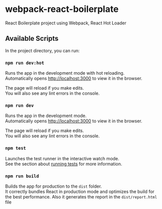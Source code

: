 # webpack-react-boilerplate

React Boilerplate project using Webpack, React Hot Loader

## Available Scripts

In the project directory, you can run:

### `npm run dev:hot`

Runs the app in the development mode with hot reloading.<br>
Automatically opens [http://localhost:3000](http://localhost:3000) to view it in the browser.

The page will reload if you make edits.<br>
You will also see any lint errors in the console.

### `npm run dev`

Runs the app in the development mode.<br>
Automatically opens [http://localhost:3000](http://localhost:3000) to view it in the browser.

The page will reload if you make edits.<br>
You will also see any lint errors in the console.

### `npm test`

Launches the test runner in the interactive watch mode.<br>
See the section about [running tests](https://facebook.github.io/create-react-app/docs/running-tests) for more information.

### `npm run build`

Builds the app for production to the `dist` folder.<br>
It correctly bundles React in production mode and optimizes the build for the best performance.
Also it generates the report in the `dist/report.html` file

